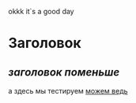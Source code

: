 okkk
it`s a good day
# **Заголовок**
## *заголовок поменьше* 
а здесь мы тестируем <a href="file"> можем ведь</a>
